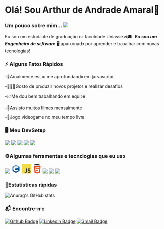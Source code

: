 <h1>  Olá! Sou Arthur de Andrade Amaral🙂 </h1>

### Um pouco sobre mim... <img src="https://media.giphy.com/media/xUOwGiewfQAm3tcIA8/giphy.gif" width="50"> 
Eu sou um estudante de graduação na faculdade Uniasselvi🎓. ***Eu sou um Engenheiro de software*** 🖥️ apaixonado por aprender e trabalhar com novas tecnologias!
 



<h3> ⚡️ Alguns Fatos Rápidos</h3>
<p>-🍃Atualmente estou me aprofundando em jarvascript </p>
<p>-👨🏻‍💻Gosto de produzir novos projetos e realizar desafios </p>
<p>-📈Me dou bem trabalhando em equipe</p>
<p>-🍿Assisto muitos filmes mensalmente</p>
<p>-👾Jogo videogame no meu tempo livre</p>


### 🖥️ Meu DevSetup
 <img src="https://img.shields.io/badge/MacOs-555555.svg?&style=flat-square&logo=apple&logoColor=0078D6"> <img src="https://img.shields.io/badge/Chrome-555555.svg?&style=flat-square&logo=google-chrome&logoColor=FABC0C"> <img src="https://img.shields.io/badge/VS Code-555555?style=flat-square&logo=visual-studio-code&logoColor=007ACC"> <img src="https://img.shields.io/badge/Terminal-555555.svg?&style=flat-square&logo=powershell&logoColor=white">  <img src="https://img.shields.io/badge/Spotify-555555.svg?&style=flat-square&logo=spotify&logoColor=1ED760"> 

 ### ⚙️Algumas ferramentas e tecnologias que eu uso
<code><img height="30" src="https://avatars0.githubusercontent.com/u/1525981?s=200&v=4"></code>
<code><img height="30" src="https://raw.githubusercontent.com/github/explore/80688e429a7d4ef2fca1e82350fe8e3517d3494d/topics/c/c.png"></code>
<code><img height="30" src="https://raw.githubusercontent.com/github/explore/80688e429a7d4ef2fca1e82350fe8e3517d3494d/topics/javascript/javascript.png"></code>
<code><img height="30" src="https://raw.githubusercontent.com/github/explore/80688e429a7d4ef2fca1e82350fe8e3517d3494d/topics/html/html.png"></code>
<code><img height="30" src="https://avatars1.githubusercontent.com/u/1517864?s=200&v=4"></code>
<code><img height="30" src="https://avatars1.githubusercontent.com/u/2918581?s=200&v=4"></code>
<code><img height="30" src="https://avatars3.githubusercontent.com/u/18133?s=200&v=4"></code>

### 🚀Estatísticas rápidas

![Anurag's GitHub stats](https://github-readme-stats.vercel.app/api?username=ArthurdeAndradee&show_icons=true&theme=dark)






### 📬 Encontre-me
[![Github Badge](http://img.shields.io/badge/-Github-black?style=flat-square&logo=github&link=https://github.com/Defcon27/)](https://github.com/Defcon27/) 
[![Linkedin Badge](https://img.shields.io/badge/-LinkedIn-blue?style=flat-square&logo=Linkedin&logoColor=white&link=https://www.linkedin.com/in/hemanthkollipara/)](https://www.linkedin.com/in/arthur-andrade-19b7a2250/)
[![Gmail Badge](https://img.shields.io/badge/-Gmail-d14836?style=flat-square&logo=Gmail&logoColor=white&link=mailto:defcon.sentinal95@gmail.com)](mailto:arthurdedandrade@hotmail.com)


